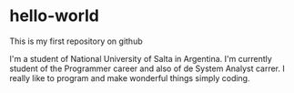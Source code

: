# hello-world
This is my first repository on github

I'm a student of National University of Salta in Argentina. I'm currently student of the Programmer career and also of de System Analyst carrer. I really like to program and make wonderful things simply coding.
